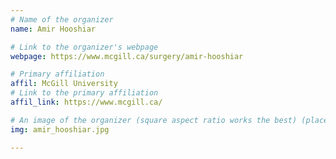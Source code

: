 ```yaml
---
# Name of the organizer
name: Amir Hooshiar

# Link to the organizer's webpage
webpage: https://www.mcgill.ca/surgery/amir-hooshiar

# Primary affiliation
affil: McGill University  
# Link to the primary affiliation
affil_link: https://www.mcgill.ca/

# An image of the organizer (square aspect ratio works the best) (place in the `assets/img/organizers` directory)
img: amir_hooshiar.jpg

---
```

